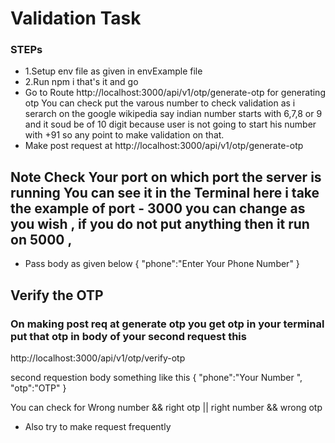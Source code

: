 # Validation Task
### STEPs
- 1.Setup env file as given in envExample file
- 2.Run npm i that's it and go
- Go to Route http://localhost:3000/api/v1/otp/generate-otp 
for generating otp You can check put the varous number to check validation as i serarch on the google wikipedia say indian number starts with 6,7,8 or 9 and it soud be of 10 digit because user is not going to start his number with +91 so any point to make validation on that.
- Make post request at http://localhost:3000/api/v1/otp/generate-otp 
## Note Check Your port on which port the server is running You can see it in the Terminal here i take the example of port - 3000 you can change as you wish , if you do not put anything then it run on 5000 ,
- Pass body as given below
{
    "phone":"Enter Your Phone Number"
}

## Verify the OTP
### On making post req at generate otp you get otp in your terminal put that otp in body of your second request this 
http://localhost:3000/api/v1/otp/verify-otp

second requestion body something like this 
{
    "phone":"Your Number ",
    "otp":"OTP"
}

You can check for Wrong number && right otp || right number && wrong otp
- Also try to make request frequently 